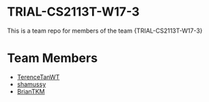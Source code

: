 #  TRIAL-CS2113T-W17-3
This is a team repo for members of the team {TRIAL-CS2113T-W17-3}

# Team Members
* [TerenceTanWT](members/terence.md)
* [shamussy](members/shamus.md)
* [BrianTKM](members/Brian.md)

